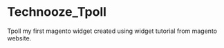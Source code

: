 Technooze_Tpoll
===============

Tpoll my first magento widget created using widget tutorial from magento website.
